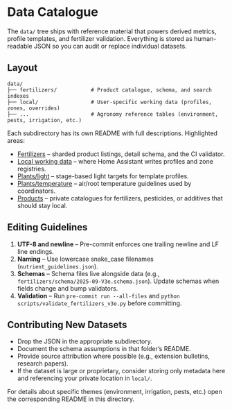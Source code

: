 ﻿# Data Catalogue

The `data/` tree ships with reference material that powers derived metrics, profile templates, and fertilizer validation. Everything is stored as human-readable JSON so you can audit or replace individual datasets.

## Layout

```
data/
├── fertilizers/           # Product catalogue, schema, and search indexes
├── local/                 # User-specific working data (profiles, zones, overrides)
├── ...                    # Agronomy reference tables (environment, pests, irrigation, etc.)
```

Each subdirectory has its own README with full descriptions. Highlighted areas:

- [Fertilizers](fertilizers/README.md) – sharded product listings, detail schema, and the CI validator.
- [Local working data](local/README.md) – where Home Assistant writes profiles and zone registries.
- [Plants/light](local/plants/light/README.md) – stage-based light targets for template profiles.
- [Plants/temperature](local/plants/temperature/README.md) – air/root temperature guidelines used by coordinators.
- [Products](local/products/README.md) – private catalogues for fertilizers, pesticides, or additives that should stay local.

## Editing Guidelines

1. **UTF-8 and newline** – Pre-commit enforces one trailing newline and LF line endings.
2. **Naming** – Use lowercase snake_case filenames (`nutrient_guidelines.json`).
3. **Schemas** – Schema files live alongside data (e.g., `fertilizers/schema/2025-09-V3e.schema.json`). Update schemas when fields change and bump validators.
4. **Validation** – Run `pre-commit run --all-files` and `python scripts/validate_fertilizers_v3e.py` before committing.

## Contributing New Datasets

- Drop the JSON in the appropriate subdirectory.
- Document the schema assumptions in that folder’s README.
- Provide source attribution where possible (e.g., extension bulletins, research papers).
- If the dataset is large or proprietary, consider storing only metadata here and referencing your private location in `local/`.

For details about specific themes (environment, irrigation, pests, etc.) open the corresponding README in this directory.
